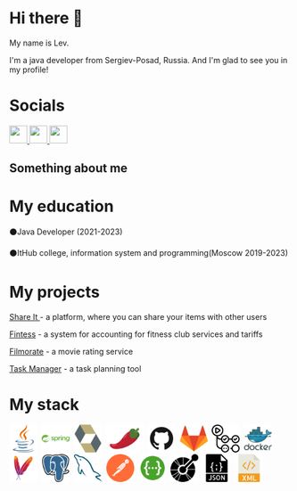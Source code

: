 # Hi there 👋

My name is Lev.

I'm a java developer from Sergiev-Posad, Russia. And I'm glad to see you in my profile!

# Socials

<p align="left">  <a href="https://t.me/syumbeli3" target="_blank" rel="noreferrer">
<img src="https://upload.wikimedia.org/wikipedia/commons/thumb/8/83/Telegram_2019_Logo.svg/1024px-Telegram_2019_Logo.svg.png" width="32" height="32" />
</a> <a href="https://discord.com/users/syumbeli" target="_blank" rel="noreferrer"> <source media="(prefers-color-scheme: dark)" 
srcset="undefined" /> <source media="(prefers-color-scheme: light)"
srcset="https://raw.githubusercontent.com/danielcranney/readme-generator/main/public/icons/socials/discord.svg"
/> <img src="https://raw.githubusercontent.com/danielcranney/readme-generator/main/public/icons/socials/discord.svg"
width="32" height="32" />  </a>
<a href="https://vk.com/x_angel_17"> <img src = "https://upload.wikimedia.org/wikipedia/commons/thumb/4/4e/VK_Compact_Logo.svg/190px-VK_Compact_Logo.svg.png"  width="32" height="32" />
</a></p>

## Something about me

# My education

⚫Java Developer (2021-2023)

⚫ItHub college, information system and programming(Moscow 2019-2023)

# My projects

[Share It ](https://github.com/SyumbeliLev/java-shareit)- a platform, where you can share your items with other users

[Fintess](https://github.com/SyumbeliLev/fitness-information-system) - a system for accounting for fitness club services
and tariffs

[Filmorate](https://github.com/SyumbeliLev/java-filmorate) - a movie rating service

[Task Manager](https://github.com/SyumbeliLev/java-kanban) - a task planning tool

# My stack

<img title="Java" height="50" src="images/java-svgrepo-com.svg">&nbsp;
<img title="Spring" height="50" src="images/spring-svgrepo-com.svg">&nbsp;
<img title="Hibernate" height="50" src="images/hibernate-svgrepo-com.svg">&nbsp;
<img title="Lombok" height="50" src="images/pimientorojo_122736.svg">&nbsp;
<img title="GitHub" height="50" src="images/github-svgrepo-com.svg">&nbsp;
<img title="GitLab" height="50" src="images/gitlab-svgrepo-com.svg">&nbsp;
<img title="GitHub Actions" height="50" src="images/githubactions-svgrepo-com.svg">&nbsp;
<img title="Docker" height="50" src="images/docker-logo-svgrepo-com.svg">&nbsp;
<img title="Maven" height="50" src="images/maven-svgrepo-com.svg">&nbsp;
<img title="PostgreSQL" height="50" src="images/postgresql-svgrepo-com.svg">&nbsp;
<img title="MySQL" height="50" src="images/mysql-svgrepo-com.svg">&nbsp;
<img title="Postman" height="50" src="images/postman-icon-svgrepo-com.svg">&nbsp;
<img title="Swagger" height="50" src="images/swagger-svgrepo-com.svg">&nbsp;
<img title="OpenApi" height="50" src="images/openapiinitiative-svgrepo-com.svg">&nbsp;
<img title="JSON" height="50" src="images/json-file-svgrepo-com.svg">&nbsp;
<img title="XML" height="50" src="images/xml-svgrepo-com.svg">&nbsp;[](url)

